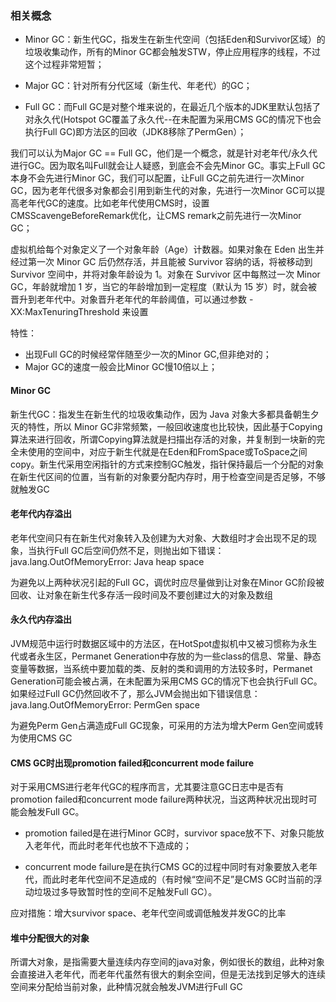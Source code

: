 ### 相关概念

* Minor GC：新生代GC，指发生在新生代空间（包括Eden和Survivor区域）的垃圾收集动作，所有的Minor GC都会触发STW，停止应用程序的线程，不过这个过程非常短暂；

* Major GC：针对所有分代区域（新生代、年老代）的GC；

* Full GC：而Full GC是对整个堆来说的，在最近几个版本的JDK里默认包括了对永久代\(Hotspot GC覆盖了永久代--在未配置为采用CMS GC的情况下也会执行Full GC\)即方法区的回收（JDK8移除了PermGen）；

我们可以认为Major GC == Full GC，他们是一个概念，就是针对老年代/永久代进行GC。因为取名叫Full就会让人疑惑，到底会不会先Minor GC。事实上Full GC本身不会先进行Minor GC，我们可以配置，让Full GC之前先进行一次Minor GC，因为老年代很多对象都会引用到新生代的对象，先进行一次Minor GC可以提高老年代GC的速度。比如老年代使用CMS时，设置CMSScavengeBeforeRemark优化，让CMS remark之前先进行一次Minor GC；

虚拟机给每个对象定义了一个对象年龄（Age）计数器。如果对象在 Eden 出生并经过第一次 Minor GC 后仍然存活，并且能被 Survivor 容纳的话，将被移动到 Survivor 空间中，并将对象年龄设为 1。对象在 Survivor 区中每熬过一次 Minor GC，年龄就增加 1 岁，当它的年龄增加到一定程度（默认为 15 岁）时，就会被晋升到老年代中。对象晋升老年代的年龄阈值，可以通过参数 -XX:MaxTenuringThreshold 来设置

特性：

* 出现Full GC的时候经常伴随至少一次的Minor GC,但非绝对的；
* Major GC的速度一般会比Minor GC慢10倍以上；

#### Minor GC

新生代GC：指发生在新生代的垃圾收集动作，因为 Java 对象大多都具备朝生夕灭的特性，所以 Minor GC非常频繁，一般回收速度也比较快，因此基于Copying算法来进行回收，所谓Copying算法就是扫描出存活的对象，并复制到一块新的完全未使用的空间中，对应于新生代就是在Eden和FromSpace或ToSpace之间copy。新生代采用空闲指针的方式来控制GC触发，指针保持最后一个分配的对象在新生代区间的位置，当有新的对象要分配内存时，用于检查空间是否足够，不够就触发GC

#### 老年代内存溢出

老年代空间只有在新生代对象转入及创建为大对象、大数组时才会出现不足的现象，当执行Full GC后空间仍然不足，则抛出如下错误：java.lang.OutOfMemoryError: Java heap space

为避免以上两种状况引起的Full GC，调优时应尽量做到让对象在Minor GC阶段被回收、让对象在新生代多存活一段时间及不要创建过大的对象及数组

#### 永久代内存溢出

JVM规范中运行时数据区域中的方法区，在HotSpot虚拟机中又被习惯称为永生代或者永生区，Permanet Generation中存放的为一些class的信息、常量、静态变量等数据，当系统中要加载的类、反射的类和调用的方法较多时，Permanet Generation可能会被占满，在未配置为采用CMS GC的情况下也会执行Full GC。如果经过Full GC仍然回收不了，那么JVM会抛出如下错误信息：java.lang.OutOfMemoryError: PermGen space

为避免Perm Gen占满造成Full GC现象，可采用的方法为增大Perm Gen空间或转为使用CMS GC

#### CMS GC时出现promotion failed和concurrent mode failure

对于采用CMS进行老年代GC的程序而言，尤其要注意GC日志中是否有promotion failed和concurrent mode failure两种状况，当这两种状况出现时可能会触发Full GC。

* promotion failed是在进行Minor GC时，survivor space放不下、对象只能放入老年代，而此时老年代也放不下造成的；

* concurrent mode failure是在执行CMS GC的过程中同时有对象要放入老年代，而此时老年代空间不足造成的（有时候“空间不足”是CMS GC时当前的浮动垃圾过多导致暂时性的空间不足触发Full GC）。

应对措施：增大survivor space、老年代空间或调低触发并发GC的比率

#### 堆中分配很大的对象

所谓大对象，是指需要大量连续内存空间的java对象，例如很长的数组，此种对象会直接进入老年代，而老年代虽然有很大的剩余空间，但是无法找到足够大的连续空间来分配给当前对象，此种情况就会触发JVM进行Full GC


